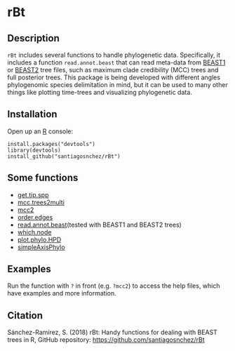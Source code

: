 # rBt

## Description

`rBt` includes several functions to handle phylogenetic data. Specifically, it includes a function `read.annot.beast` that can read meta-data from [BEAST1](http://beast.community/index.html) or [BEAST2](https://www.beast2.org) tree files, such as maximum clade credibility (MCC) trees and full posterior trees. This package is being developed with different angles phylogenomic species delimitation in mind, but it can be used to many other things like plotting time-trees and visualizing phylogenetic data.

## Installation

Open up an [R](https://www.r-project.org) console:

    install.packages("devtools")
    library(devtools)
    install_github("santiagosnchez/rBt")

## Some functions

* [get.tip.spp](https://github.com/santiagosnchez/rBt/blob/master/R/get.tip.spp.R)
* [mcc.trees2multi](https://github.com/santiagosnchez/rBt/blob/master/R/mcc.trees2multi.R)
* [mcc2](https://github.com/santiagosnchez/rBt/blob/master/R/mcc2.R)
* [order.edges](https://github.com/santiagosnchez/rBt/blob/master/R/order.edges.R)
* [read.annot.beast](https://github.com/santiagosnchez/rBt/blob/master/R/read.annot.beast.R)(tested with BEAST1 and BEAST2 trees)
* [which.node](https://github.com/santiagosnchez/rBt/blob/master/R/which.node.R)
* [plot.phylo.HPD](https://github.com/santiagosnchez/rBt/blob/master/R/plot.phylo.HPD.R)
* [simpleAxisPhylo](https://github.com/santiagosnchez/rBt/blob/master/R/simpleAxisPhylo.R)

## Examples

Run the function with `?` in front (e.g. `?mcc2`) to access the help files, which have examples and more information.

## Citation

Sánchez-Ramírez, S. (2018) rBt: Handy functions for dealing with BEAST trees in R, GitHub repository: https://github.com/santiagosnchez/rBt
